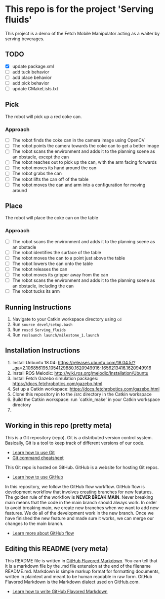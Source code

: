 # This repo is for the project 'Serving fluids'
This project is a demo of the Fetch Mobile Manipulator acting as a waiter by serving beverages.

## TODO

- [x] update package.xml
- [ ] add tuck behavior
- [ ] add place behavior
- [ ] add pick behavior
- [ ] update CMakeLists.txt

## Pick
The robot will pick up a red coke can.
### Approach
- [ ] The robot finds the coke can in the camera image using OpenCV
- [ ] The robot points the camera towards the coke can to get a better image
- [ ] The robot scans the environment and adds it to the planning scene as an obstacle, except the can
- [ ] The robot reaches out to pick up the can, with the arm facing forwards
- [ ] The robot moves its hand around the can
- [ ] The robot grabs the can
- [ ] The robot lifts the can off of the table
- [ ] The robot moves the can and arm into a configuration for moving around

## Place
The robot will place the coke can on the table
### Approach
- [ ] The robot scans the environment and adds it to the planning scene as an obstacle
- [ ] The robot identifies the surface of the table
- [ ] The robot moves the can to a point just above the table
- [ ] The robot lowers the can onto the table
- [ ] The robot releases the can
- [ ] The robot moves its gripper away from the can
- [ ] The robot scans the environment and adds it to the planning scene as an obstacle, including the can
- [ ] The robot tucks its arm

## Running Instructions
1. Navigate to your Catkin workspace directory using `cd`
2. Run `source devel/setup.bash`
3. Run `roscd Serving_fluids`
4. Run `roslaunch launch/milestone_1.launch`

## Installation Instructions
1. Install Unbuntu 18.04: https://releases.ubuntu.com/18.04.5/?_ga=2.106856195.1054129880.1620949916-1656213416.1620949916
2. Install ROS Melodic: http://wiki.ros.org/melodic/Installation/Ubuntu
3. Install Fetch Gazebo simulation packages: https://docs.fetchrobotics.com/gazebo.html
4. Set up a Catkin workspace: https://docs.fetchrobotics.com/gazebo.html
5. Clone this repository in to the /src directory in the Catkin workspace
6. Build the Catkin workspace: run `catkin_make' in your Catkin workspace directory
7. 

## Working in this repo (pretty meta)

This is a Git repository (repo). Git is a distributed version control system. Basically, Git is a tool to keep track of different versions of our code.
* [Learn how to use Git](https://guides.github.com/introduction/git-handbook/)
* [Git command cheatsheet](https://training.github.com/downloads/github-git-cheat-sheet/)

This Git repo is hosted on GitHub. GitHub is a website for hosting Git repos.
* [Learn how to use GitHub](https://guides.github.com/introduction/git-handbook/)

In this repository, we follow the GitHub flow workflow. GitHub flow is development workflow that involves creating branches for new features. The golden rule of the workflow is **NEVER BREAK MAIN**. Never breaking main means that the code in the main branch should always work. In order to avoid breaking main, we create new branches when we want to add new features. We do all of the development work in the new branch. Once we have finished the new feature and made sure it works, we can merge our changes to the main branch.
* [Learn more about GitHub flow](https://guides.github.com/introduction/flow/)

## Editing this README (very meta)
This README file is written in [GitHub Flavored Markdown](https://github.github.com/gfm/). You can tell that it is a markdown file by the .md file extension at the end of the filename README.md. Markdown is simple markup format for formatting documents, written in plaintext and meant to be human readable in raw form. GitHub Flavored Markdown is the Markdown dialect used on GitHub.com.
* [Learn how to write GitHub Flavored Markdown](https://guides.github.com/features/mastering-markdown/)

